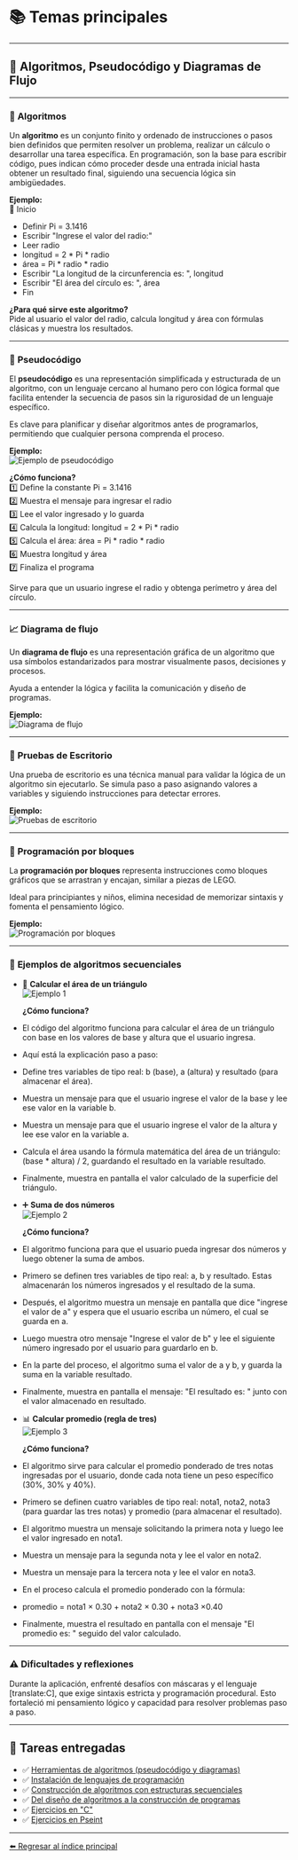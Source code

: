# 📚 **Temas principales**

---

## 🚀 **Algoritmos, Pseudocódigo y Diagramas de Flujo**

---

### 🧮 **Algoritmos**

Un **algoritmo** es un conjunto finito y ordenado de instrucciones o pasos bien definidos que permiten resolver un problema, realizar un cálculo o desarrollar una tarea específica. En programación, son la base para escribir código, pues indican cómo proceder desde una entrada inicial hasta obtener un resultado final, siguiendo una secuencia lógica sin ambigüedades.  

**Ejemplo:**  
📝 Inicio  
- Definir Pi = 3.1416  
- Escribir "Ingrese el valor del radio:"  
- Leer radio  
- longitud = 2 * Pi * radio  
- área = Pi * radio * radio  
- Escribir "La longitud de la circunferencia es: ", longitud  
- Escribir "El área del círculo es: ", área  
- Fin  

**¿Para qué sirve este algoritmo?**  
Pide al usuario el valor del radio, calcula longitud y área con fórmulas clásicas y muestra los resultados.

---

### 📜 **Pseudocódigo**

El **pseudocódigo** es una representación simplificada y estructurada de un algoritmo, con un lenguaje cercano al humano pero con lógica formal que facilita entender la secuencia de pasos sin la rigurosidad de un lenguaje específico.  

Es clave para planificar y diseñar algoritmos antes de programarlos, permitiendo que cualquier persona comprenda el proceso.  

**Ejemplo:**  
![Ejemplo de pseudocódigo](https://github.com/ElvisGuayllas/Teor-a-de-la-Programaci-n/blob/main/imagenes/imagen1.png)

**¿Cómo funciona?**  
1️⃣ Define la constante Pi = 3.1416  
2️⃣ Muestra el mensaje para ingresar el radio  
3️⃣ Lee el valor ingresado y lo guarda  
4️⃣ Calcula la longitud: longitud = 2 * Pi * radio  
5️⃣ Calcula el área: área = Pi * radio * radio  
6️⃣ Muestra longitud y área  
7️⃣ Finaliza el programa  

Sirve para que un usuario ingrese el radio y obtenga perímetro y área del círculo.

---

### 📈 **Diagrama de flujo**

Un **diagrama de flujo** es una representación gráfica de un algoritmo que usa símbolos estandarizados para mostrar visualmente pasos, decisiones y procesos.  

Ayuda a entender la lógica y facilita la comunicación y diseño de programas.  

**Ejemplo:**  
![Diagrama de flujo](https://github.com/ElvisGuayllas/Teor-a-de-la-Programaci-n/blob/main/imagenes/Diagrama%20de%20flujo.png)

---

### 🧾 **Pruebas de Escritorio**

Una prueba de escritorio es una técnica manual para validar la lógica de un algoritmo sin ejecutarlo. Se simula paso a paso asignando valores a variables y siguiendo instrucciones para detectar errores.  

**Ejemplo:**  
![Pruebas de escritorio](https://github.com/ElvisGuayllas/Teor-a-de-la-Programaci-n/blob/main/imagenes/Pruebas%20de%20escritorio.png)

---

### 🔲 **Programación por bloques**

La **programación por bloques** representa instrucciones como bloques gráficos que se arrastran y encajan, similar a piezas de LEGO.  

Ideal para principiantes y niños, elimina necesidad de memorizar sintaxis y fomenta el pensamiento lógico.  

**Ejemplo:**  
![Programación por bloques](https://github.com/ElvisGuayllas/Teor-a-de-la-Programaci-n/blob/main/imagenes/Captura%20de%20pantalla%202025-10-29%20093359.png)

---

### 📝 **Ejemplos de algoritmos secuenciales**

- 📐 **Calcular el área de un triángulo**  
  ![Ejemplo 1](https://github.com/ElvisGuayllas/Teor-a-de-la-Programaci-n/blob/main/imagenes/Captura%20de%20pantalla%202025-10-29%20095347.png)

  **¿Cómo funciona?**  
 - El código del algoritmo funciona para calcular el área de un triángulo con base en los valores de base y altura que el usuario ingresa.
- Aquí está la explicación paso a paso:
- Define tres variables de tipo real: b (base), a (altura) y resultado (para almacenar el área).
- Muestra un mensaje para que el usuario ingrese el valor de la base y lee ese valor en la variable b.
- Muestra un mensaje para que el usuario ingrese el valor de la altura y lee ese valor en la variable a.
- Calcula el área usando la fórmula matemática del área de un triángulo: (base * altura) / 2, guardando el resultado en la variable resultado.
- Finalmente, muestra en pantalla el valor calculado de la superficie del triángulo.


- ➕ **Suma de dos números**  
  ![Ejemplo 2](https://github.com/ElvisGuayllas/Teor-a-de-la-Programaci-n/blob/main/imagenes/suma%20de%20dos%20numeros.png)

  **¿Cómo funciona?**  
- El algoritmo funciona para que el usuario pueda ingresar dos números y luego obtener la suma de ambos.
- Primero se definen tres variables de tipo real: a, b y resultado. Estas almacenarán los números ingresados y el resultado de la suma.
- Después, el algoritmo muestra un mensaje en pantalla que dice "ingrese el valor de a" y espera que el usuario escriba un número, el cual se guarda en a.
- Luego muestra otro mensaje "Ingrese el valor de b" y lee el siguiente número ingresado por el usuario para guardarlo en b.
- En la parte del proceso, el algoritmo suma el valor de a y b, y guarda la suma en la variable resultado.
- Finalmente, muestra en pantalla el mensaje: "El resultado es: " junto con el valor almacenado en resultado.

  
- 📊 **Calcular promedio (regla de tres)**  
  ![Ejemplo 3](https://github.com/ElvisGuayllas/Teor-a-de-la-Programaci-n/blob/main/imagenes/Promedio.png)

  **¿Cómo funciona?**  
- El algoritmo sirve para calcular el promedio ponderado de tres notas ingresadas por el usuario, donde cada nota tiene un peso específico (30%, 30% y 40%).
- Primero se definen cuatro variables de tipo real: nota1, nota2, nota3 (para guardar las tres notas) y promedio (para almacenar el resultado).
- El algoritmo muestra un mensaje solicitando la primera nota y luego lee el valor ingresado en nota1.
- Muestra un mensaje para la segunda nota y lee el valor en nota2.
- Muestra un mensaje para la tercera nota y lee el valor en nota3.
- En el proceso calcula el promedio ponderado con la fórmula:
- promedio = nota1 × 0.30 + nota2 × 0.30 + nota3 ×0.40
- Finalmente, muestra el resultado en pantalla con el mensaje "El promedio es: " seguido del valor calculado.

---

### ⚠️ **Dificultades y reflexiones**

Durante la aplicación, enfrenté desafíos con máscaras y el lenguaje [translate:C], que exige sintaxis estricta y programación procedural. Esto fortaleció mi pensamiento lógico y capacidad para resolver problemas paso a paso.

---

## 📁 **Tareas entregadas**

- ✅ [Herramientas de algoritmos (pseudocódigo y diagramas)](https://drive.google.com/file/d/1-8r3nNZ82_79XYHAUDY8EJkMvBsa1ERc/view?usp=drive_link)  
- ✅ [Instalación de lenguajes de programación](https://drive.google.com/file/d/14J7SAnPUKfMiSxT1s4EGUgtW_r7eQY0G/view?usp=drive_link)  
- ✅ [Construcción de algoritmos con estructuras secuenciales](https://drive.google.com/file/d/1AZLjMB7uwIYVQi00So4b3ge_dJLJ8LFA/view?usp=drive_link)  
- ✅ [Del diseño de algoritmos a la construcción de programas](https://drive.google.com/file/d/1Roji2JPSVhwFUL0xn-KkCvRUT9IvwU12/view?usp=drive_link)  
- ✅ [Ejercicios en "C"](https://drive.google.com/drive/folders/12QoqkacnlMom00tgVKZJs70fvS-t7gCY?usp=drive_link)  
- ✅ [Ejercicios en Pseint](https://drive.google.com/drive/folders/10r9xaEuI8Rx7YmlAiwq1p01n5fmwnaAu?usp=drive_link)

---

[⬅️ Regresar al índice principal](./index.md)


